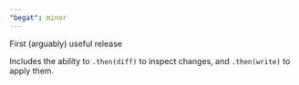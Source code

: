 ```yaml
---
"begat": minor
---
```


First (arguably) useful release

Includes the ability to `.then(diff)` to inspect changes, and `.then(write)` to apply them.
